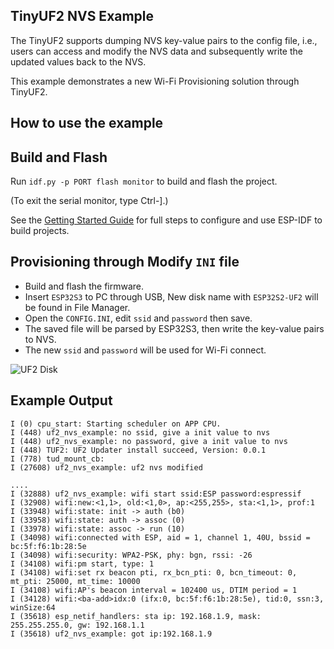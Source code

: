 ## TinyUF2 NVS Example

The TinyUF2 supports dumping NVS key-value pairs to the config file, i.e., users can access and modify the NVS data and subsequently write the updated values back to the NVS.

This example demonstrates a new Wi-Fi Provisioning solution through TinyUF2.

## How to use the example

## Build and Flash

Run `idf.py -p PORT flash monitor` to build and flash the project.

(To exit the serial monitor, type Ctrl-].)

See the [Getting Started Guide](https://docs.espressif.com/projects/esp-idf/en/latest/get-started/index.html) for full steps to configure and use ESP-IDF to build projects.

## Provisioning through Modify `INI` file

* Build and flash the firmware.
* Insert `ESP32S3` to PC through USB, New disk name with `ESP32S2-UF2` will be found in File Manager.
* Open the `CONFIG.INI`, edit `ssid` and `password` then save.
* The saved file will be parsed by ESP32S3, then write the key-value pairs to NVS.
* The new `ssid` and `password` will be used for Wi-Fi connect.

![UF2 Disk](../../../../components/usb/esp*tinyuf2/uf2*disk.png)

## Example Output

```
I (0) cpu_start: Starting scheduler on APP CPU.
I (448) uf2_nvs_example: no ssid, give a init value to nvs
I (448) uf2_nvs_example: no password, give a init value to nvs
I (448) TUF2: UF2 Updater install succeed, Version: 0.0.1
I (778) tud_mount_cb: 
I (27608) uf2_nvs_example: uf2 nvs modified

....
I (32888) uf2_nvs_example: wifi start ssid:ESP password:espressif
I (32908) wifi:new:<1,1>, old:<1,0>, ap:<255,255>, sta:<1,1>, prof:1
I (33948) wifi:state: init -> auth (b0)
I (33958) wifi:state: auth -> assoc (0)
I (33978) wifi:state: assoc -> run (10)
I (34098) wifi:connected with ESP, aid = 1, channel 1, 40U, bssid = bc:5f:f6:1b:28:5e
I (34098) wifi:security: WPA2-PSK, phy: bgn, rssi: -26
I (34108) wifi:pm start, type: 1
I (34108) wifi:set rx beacon pti, rx_bcn_pti: 0, bcn_timeout: 0, mt_pti: 25000, mt_time: 10000
I (34108) wifi:AP's beacon interval = 102400 us, DTIM period = 1
I (34128) wifi:<ba-add>idx:0 (ifx:0, bc:5f:f6:1b:28:5e), tid:0, ssn:3, winSize:64
I (35618) esp_netif_handlers: sta ip: 192.168.1.9, mask: 255.255.255.0, gw: 192.168.1.1
I (35618) uf2_nvs_example: got ip:192.168.1.9
```